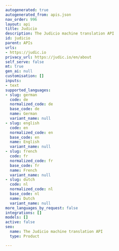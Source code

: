 ```yaml
---
autogenerated: true
autogenerated_from: apis.json
nav_order: 996
layout: api
title: Judicio
description: The Judicio machine translation API
id: judicio
parent: APIs
urls:
- https://judic.io
privacy_url: https://judic.io/en/about
self_serve: false
mt: true
gen_ai: null
customisation: []
inputs:
- text
supported_languages:
- slug: german
  code: de
  normalized_code: de
  base_code: de
  name: German
  variant_name: null
- slug: english
  code: en
  normalized_code: en
  base_code: en
  name: English
  variant_name: null
- slug: french
  code: fr
  normalized_code: fr
  base_code: fr
  name: French
  variant_name: null
- slug: dutch
  code: nl
  normalized_code: nl
  base_code: nl
  name: Dutch
  variant_name: null
more_languages_by_request: false
integrations: []
models: []
active: false
seo:
  name: The Judicio machine translation API
  type: Product

---
```


